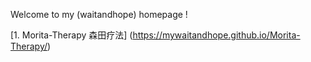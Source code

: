 Welcome to my (waitandhope) homepage !




[1. Morita-Therapy 森田疗法] (https://mywaitandhope.github.io/Morita-Therapy/)
